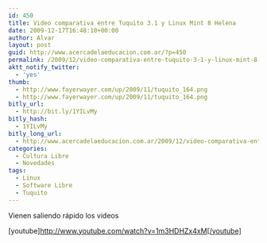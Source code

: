 ```yaml
---
id: 450
title: Video comparativa entre Tuquito 3.1 y Linux Mint 8 Helena
date: 2009-12-17T16:48:10+00:00
author: Alvar
layout: post
guid: http://www.acercadelaeducacion.com.ar/?p=450
permalink: /2009/12/video-comparativa-entre-tuquito-3-1-y-linux-mint-8-helena/
aktt_notify_twitter:
  - 'yes'
thumb:
  - http://www.fayerwayer.com/up/2009/11/tuquito_164.png
  - http://www.fayerwayer.com/up/2009/11/tuquito_164.png
bitly_url:
  - http://bit.ly/1YILvMy
bitly_hash:
  - 1YILvMy
bitly_long_url:
  - http://www.acercadelaeducacion.com.ar/2009/12/video-comparativa-entre-tuquito-3-1-y-linux-mint-8-helena/
categories:
  - Cultura Libre
  - Novedades
tags:
  - Linux
  - Software Libre
  - Tuquito
---
```

Vienen saliendo rápido los videos

[youtube]http://www.youtube.com/watch?v=1m3HDHZx4xM[/youtube]